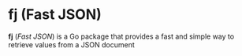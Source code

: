 # fj (Fast JSON)

**fj** (_Fast JSON_) is a Go package that provides a fast and simple way to retrieve values from a JSON document
